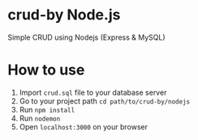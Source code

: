 # crud-by Node.js
Simple CRUD using Nodejs (Express & MySQL)

# How to use

1) Import `crud.sql` file to your database server
2) Go to your project path `cd path/to/crud-by/nodejs`
3) Run `npm install`
4) Run `nodemon`
5) Open `localhost:3000` on your browser



